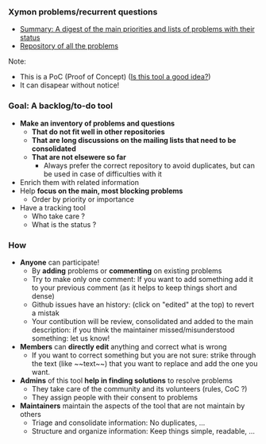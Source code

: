 ### Xymon problems/recurrent questions 
- [Summary: A digest of the main priorities and lists of problems with their status](https://github.com/xymon-monitoring/problem-solving/issues/1)
- [Repository of all the problems](https://github.com/xymon-monitoring/problem-solving/issues)

 Note: 
 - This is a PoC (Proof of Concept) ([Is this tool a good idea?](https://github.com/xymon-monitoring/problem-solving/issues/17))
 - It can disapear without notice!

### Goal: A backlog/to-do tool 
- **Make an inventory of problems and questions** 
  - **That do not fit well in other repositories** 
  - **That are long discussions on the mailing lists that need to be consolidated** 
  - **That are not elsewere so far**
    - Always prefer the correct repository to avoid duplicates, but can be used in case of difficulties with it
- Enrich them with related information
- Help **focus on the main, most blocking problems**
  - Order by priority or importance
- Have a tracking tool
  - Who take care ?
  - What is the status ?


### How
- **Anyone** can participate!
  - By **adding** problems or **commenting** on existing problems
  - Try to make only one comment: If you want to add something add it to your previous comment (as it helps to keep things short and dense)
  - Github issues have an history: (click on "edited" at the top) to revert a mistak
  - Your contibution will be review, consolidated and added to the main description: if you think the maintainer missed/misunderstood something: let us know!
- **Members** can **directly edit** anything and correct what is wrong
  - If you want to correct something but you are not sure: strike through the text (like \~\~text\~\~) that you want to replace and add the one you want.  
- **Admins** of this tool **help in finding solutions** to resolve problems
  - They take care of the community and its volunteers (rules, CoC ?)
  - They assign people with their consent to problems 
- **Maintainers** maintain the aspects of the tool that are not maintain by others
  - Triage and consolidate information: No duplicates, ...
  - Structure and organize information: Keep things simple, readable, ...
 




